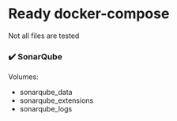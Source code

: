 # Ready docker-compose

Not all files are tested


### :heavy_check_mark: SonarQube

Volumes:
-  sonarqube_data
- sonarqube_extensions
- sonarqube_logs

